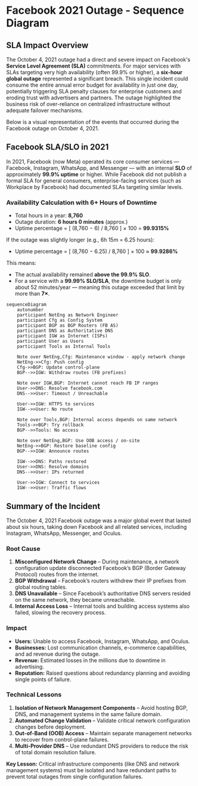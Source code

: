 
# Facebook 2021 Outage - Sequence Diagram

## SLA Impact Overview
The October 4, 2021 outage had a direct and severe impact on Facebook's **Service Level Agreement (SLA)** commitments. For major services with SLAs targeting very high availability (often 99.9% or higher), a **six-hour global outage** represented a significant breach. This single incident could consume the entire annual error budget for availability in just one day, potentially triggering SLA penalty clauses for enterprise customers and eroding trust with advertisers and partners. The outage highlighted the business risk of over-reliance on centralized infrastructure without adequate failover mechanisms.

Below is a visual representation of the events that occurred during the Facebook outage on October 4, 2021.

## Facebook SLA/SLO in 2021
In 2021, Facebook (now Meta) operated its core consumer services — Facebook, Instagram, WhatsApp, and Messenger — with an internal **SLO** of approximately **99.9% uptime** or higher. While Facebook did not publish a formal SLA for general consumers, enterprise-facing services (such as Workplace by Facebook) had documented SLAs targeting similar levels.

### Availability Calculation with 6+ Hours of Downtime
- Total hours in a year: **8,760**
- Outage duration: **6 hours 0 minutes** (approx.)
- Uptime percentage = \[ (8,760 − 6) / 8,760 \] × 100 = **99.9315%**

If the outage was slightly longer (e.g., 6h 15m = 6.25 hours):
- Uptime percentage = \[ (8,760 − 6.25) / 8,760 \] × 100 ≈ **99.9286%**

This means:
- The actual availability remained **above the 99.9% SLO**.
- For a service with a **99.99% SLO/SLA**, the downtime budget is only about 52 minutes/year — meaning this outage exceeded that limit by more than **7×**.

```mermaid
sequenceDiagram
    autonumber
    participant NetEng as Network Engineer
    participant Cfg as Config System
    participant BGP as BGP Routers (FB AS)
    participant DNS as Authoritative DNS
    participant IGW as Internet (ISPs)
    participant User as Users
    participant Tools as Internal Tools

    Note over NetEng,Cfg: Maintenance window - apply network change
    NetEng->>Cfg: Push config
    Cfg->>BGP: Update control-plane
    BGP-->>IGW: Withdraw routes (FB prefixes)

    Note over IGW,BGP: Internet cannot reach FB IP ranges
    User->>DNS: Resolve facebook.com
    DNS-->>User: Timeout / Unreachable

    User->>IGW: HTTPS to services
    IGW-->>User: No route

    Note over Tools,BGP: Internal access depends on same network
    Tools->>BGP: Try rollback
    BGP-->>Tools: No access

    Note over NetEng,BGP: Use OOB access / on-site
    NetEng->>BGP: Restore baseline config
    BGP-->>IGW: Announce routes

    IGW-->>DNS: Paths restored
    User->>DNS: Resolve domains
    DNS-->>User: IPs returned

    User->>IGW: Connect to services
    IGW-->>User: Traffic flows

```


## Summary of the Incident
The October 4, 2021 Facebook outage was a major global event that lasted about six hours, taking down Facebook and all related services, including Instagram, WhatsApp, Messenger, and Oculus.

### Root Cause
1. **Misconfigured Network Change** – During maintenance, a network configuration update disconnected Facebook’s BGP (Border Gateway Protocol) routes from the internet.
2. **BGP Withdrawal** – Facebook’s routers withdrew their IP prefixes from global routing tables.
3. **DNS Unavailable** – Since Facebook’s authoritative DNS servers resided on the same network, they became unreachable.
4. **Internal Access Loss** – Internal tools and building access systems also failed, slowing the recovery process.

### Impact
- **Users:** Unable to access Facebook, Instagram, WhatsApp, and Oculus.
- **Businesses:** Lost communication channels, e-commerce capabilities, and ad revenue during the outage.
- **Revenue:** Estimated losses in the millions due to downtime in advertising.
- **Reputation:** Raised questions about redundancy planning and avoiding single points of failure.

### Technical Lessons
1. **Isolation of Network Management Components** – Avoid hosting BGP, DNS, and management systems in the same failure domain.
2. **Automated Change Validation** – Validate critical network configuration changes before deployment.
3. **Out-of-Band (OOB) Access** – Maintain separate management networks to recover from control-plane failures.
4. **Multi-Provider DNS** – Use redundant DNS providers to reduce the risk of total domain resolution failure.

**Key Lesson:** Critical infrastructure components (like DNS and network management systems) must be isolated and have redundant paths to prevent total outages from single configuration failures.
